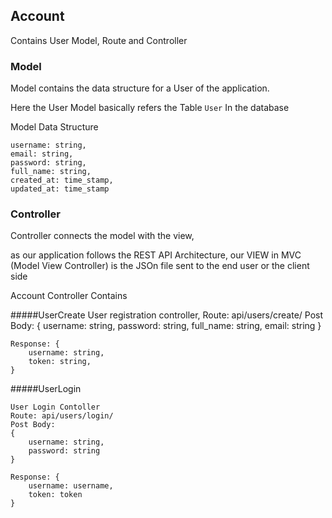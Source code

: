 ## Account

Contains User Model, Route and Controller

### Model

Model contains the data structure for a User of the application.

Here the User Model basically refers the Table `User` In the database

Model Data Structure
    
    username: string,
    email: string,
    password: string,
    full_name: string,
    created_at: time_stamp,
    updated_at: time_stamp

### Controller

Controller connects the model with the view,

as our application follows the REST API Architecture, our VIEW in MVC (Model View Controller) is the JSOn file sent to the end user or the client side

Account Controller Contains

#####UserCreate
    User registration controller, 
    Route: api/users/create/
    Post Body: 
    {
        username: string,
        password: string,
        full_name: string,
        email: string
    } 
    
    Response: {
        username: string,
        token: string, 
    }
    

#####UserLogin

    User Login Contoller
    Route: api/users/login/
    Post Body: 
    {
        username: string,
        password: string
    }    
    
    Response: {
        username: username,
        token: token
    }